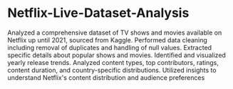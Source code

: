 # Netflix-Live-Dataset-Analysis
Analyzed a comprehensive dataset of TV shows and movies available on Netflix up until
2021, sourced from Kaggle.
Performed data cleaning including removal of duplicates and handling of null values.
Extracted specific details about popular shows and movies.
Identified and visualized yearly release trends.
Analyzed content types, top contributors, ratings, content duration, and country-specific
distributions.
Utilized insights to understand Netflix's content distribution and audience preferences
